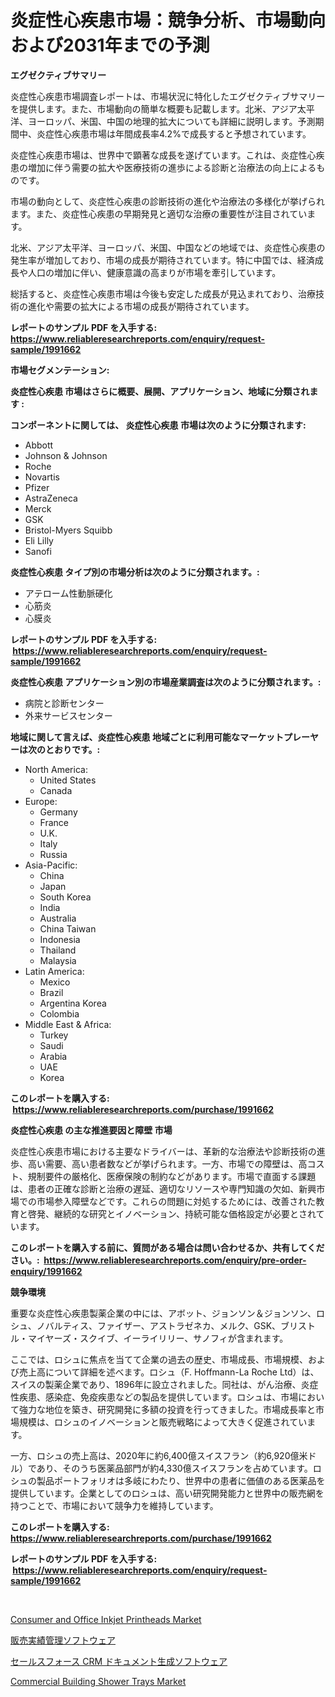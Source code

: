 <p><h1>炎症性心疾患市場：競争分析、市場動向および2031年までの予測</h1></p><p><strong>エグゼクティブサマリー</strong></p>
<p><p>炎症性心疾患市場調査レポートは、市場状況に特化したエグゼクティブサマリーを提供します。また、市場動向の簡単な概要も記載します。北米、アジア太平洋、ヨーロッパ、米国、中国の地理的拡大についても詳細に説明します。予測期間中、炎症性心疾患市場は年間成長率4.2%で成長すると予想されています。</p><p>炎症性心疾患市場は、世界中で顕著な成長を遂げています。これは、炎症性心疾患の増加に伴う需要の拡大や医療技術の進歩による診断と治療法の向上によるものです。</p><p>市場の動向として、炎症性心疾患の診断技術の進化や治療法の多様化が挙げられます。また、炎症性心疾患の早期発見と適切な治療の重要性が注目されています。</p><p>北米、アジア太平洋、ヨーロッパ、米国、中国などの地域では、炎症性心疾患の発生率が増加しており、市場の成長が期待されています。特に中国では、経済成長や人口の増加に伴い、健康意識の高まりが市場を牽引しています。</p><p>総括すると、炎症性心疾患市場は今後も安定した成長が見込まれており、治療技術の進化や需要の拡大による市場の成長が期待されています。</p></p>
<p><strong>レポートのサンプル PDF を入手する: <a href="https://www.reliableresearchreports.com/enquiry/request-sample/1991662">https://www.reliableresearchreports.com/enquiry/request-sample/1991662</a></strong></p>
<p><strong>市場セグメンテーション:</strong></p>
<p><strong> 炎症性心疾患 市場はさらに概要、展開、アプリケーション、地域に分類されます :</strong></p>
<p><strong>コンポーネントに関しては、 炎症性心疾患 市場は次のように分類されます: &nbsp;</strong></p>
<p><ul><li>Abbott</li><li>Johnson & Johnson</li><li>Roche</li><li>Novartis</li><li>Pfizer</li><li>AstraZeneca</li><li>Merck</li><li>GSK</li><li>Bristol-Myers Squibb</li><li>Eli Lilly</li><li>Sanofi</li></ul></p>
<p><strong> 炎症性心疾患 タイプ別の市場分析は次のように分類されます。:</strong></p>
<p><ul><li>アテローム性動脈硬化</li><li>心筋炎</li><li>心膜炎</li></ul></p>
<p><strong>レポートのサンプル PDF を入手する: &nbsp;<a href="https://www.reliableresearchreports.com/enquiry/request-sample/1991662">https://www.reliableresearchreports.com/enquiry/request-sample/1991662</a></strong></p>
<p><strong> 炎症性心疾患 アプリケーション別の市場産業調査は次のように分類されます。:</strong></p>
<p><ul><li>病院と診断センター</li><li>外来サービスセンター</li></ul></p>
<p><strong>地域に関して言えば、炎症性心疾患 地域ごとに利用可能なマーケットプレーヤーは次のとおりです。:</strong></p>
<p><ul>
    <li>
        North America:
        <ul>
            <li>United States</li>
            <li>Canada</li>
        </ul>
    </li>
    <li>
        Europe:
        <ul>
            <li>Germany</li>
            <li>France</li>
            <li>U.K.</li>
            <li>Italy</li>
            <li>Russia</li>
        </ul>
    </li>
    <li>
        Asia-Pacific:
        <ul>
            <li>China</li>
            <li>Japan</li>
            <li>South Korea</li>
            <li>India</li>
            <li>Australia</li>
            <li>China Taiwan</li>
            <li>Indonesia</li>
            <li>Thailand</li>
            <li>Malaysia</li>
        </ul>
    </li>
    <li>
        Latin America:
        <ul>
            <li>Mexico</li>
            <li>Brazil</li>
            <li>Argentina Korea</li>
            <li>Colombia</li>
        </ul>
    </li>
    <li>
        Middle East & Africa:
        <ul>
            <li>Turkey</li>
            <li>Saudi</li>
            <li>Arabia</li>
            <li>UAE</li>
            <li>Korea</li>
        </ul>
    </li>
    </ul></p>
<p><strong>このレポートを購入する: &nbsp;<a href="https://www.reliableresearchreports.com/purchase/1991662">https://www.reliableresearchreports.com/purchase/1991662</a></strong></p>
<p><strong>炎症性心疾患 の主な推進要因と障壁 市場</strong></p>
<p><p>炎症性心疾患市場における主要なドライバーは、革新的な治療法や診断技術の進歩、高い需要、高い患者数などが挙げられます。一方、市場での障壁は、高コスト、規制要件の厳格化、医療保険の制約などがあります。市場で直面する課題は、患者の正確な診断と治療の遅延、適切なリソースや専門知識の欠如、新興市場での市場参入障壁などです。これらの問題に対処するためには、改善された教育と啓発、継続的な研究とイノベーション、持続可能な価格設定が必要とされています。</p></p>
<p><strong>このレポートを購入する前に、質問がある場合は問い合わせるか、共有してください。:&nbsp; <a href="https://www.reliableresearchreports.com/enquiry/pre-order-enquiry/1991662">https://www.reliableresearchreports.com/enquiry/pre-order-enquiry/1991662</a></strong></p>
<p><strong>競争環境</strong></p>
<p><p>重要な炎症性心疾患製薬企業の中には、アボット、ジョンソン＆ジョンソン、ロシュ、ノバルティス、ファイザー、アストラゼネカ、メルク、GSK、ブリストル・マイヤーズ・スクイブ、イーライリリー、サノフィが含まれます。 </p><p>ここでは、ロシュに焦点を当てて企業の過去の歴史、市場成長、市場規模、および売上高について詳細を述べます。ロシュ（F. Hoffmann-La Roche Ltd）は、スイスの製薬企業であり、1896年に設立されました。同社は、がん治療、炎症性疾患、感染症、免疫疾患などの製品を提供しています。ロシュは、市場において強力な地位を築き、研究開発に多額の投資を行ってきました。市場成長率と市場規模は、ロシュのイノベーションと販売戦略によって大きく促進されています。</p><p>一方、ロシュの売上高は、2020年に約6,400億スイスフラン（約6,920億米ドル）であり、そのうち医薬品部門が約4,330億スイスフランを占めています。ロシュの製品ポートフォリオは多岐にわたり、世界中の患者に価値のある医薬品を提供しています。企業としてのロシュは、高い研究開発能力と世界中の販売網を持つことで、市場において競争力を維持しています。</p></p>
<p><strong>このレポートを購入する: &nbsp; <a href="https://www.reliableresearchreports.com/purchase/1991662">https://www.reliableresearchreports.com/purchase/1991662</a></strong></p>
<p><strong>レポートのサンプル PDF を入手する: &nbsp;<a href="https://www.reliableresearchreports.com/enquiry/request-sample/1991662">https://www.reliableresearchreports.com/enquiry/request-sample/1991662</a></strong><strong></strong></p>
<p>&nbsp;</p>
<p><p><a href="https://github.com/josesg55/Market-Research-Report-List-2/blob/main/consumer-and-office-inkjet-printheads-market.md">Consumer and Office Inkjet Printheads Market</a></p><p><a href="https://github.com/RodHoppe07/Market-Research-Report-List-1/blob/main/61382288141.md">販売実績管理ソフトウェア</a></p><p><a href="https://github.com/laurenreichert/Market-Research-Report-List-1/blob/main/10625918140.md">セールスフォース CRM ドキュメント生成ソフトウェア</a></p><p><a href="https://github.com/mancsybtousav/Market-Research-Report-List-1/blob/main/commercial-building-shower-trays-market.md">Commercial Building Shower Trays Market</a></p></p>